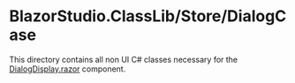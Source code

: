 ﻿# BlazorStudio.ClassLib/Store/DialogCase

This directory contains all non UI C# classes necessary for
the [DialogDisplay.razor](/BlazorStudio.RazorLib/Dialog/DialogDisplay.razor) component.